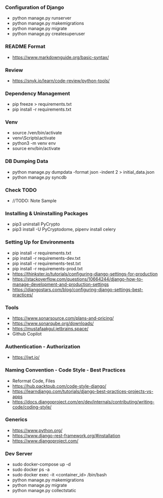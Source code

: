 ### Configuration of Django
 * python manage.py runserver
 * python manage.py makemigrations
 * python manage.py migrate
 * python manage.py createsuperuser

### README Format
 * https://www.markdownguide.org/basic-syntax/

### Review
 * https://snyk.io/learn/code-review/python-tools/

### Dependency Management
 * pip freeze > requirements.txt
 * pip install -r requirements.txt

### Venv
 * source /ven/bin/activate
 * venv\Scripts\activate
 * python3 -m venv env
 * source env/bin/activate

### DB Dumping Data
 * python manage.py dumpdata -format json -indent 2 > initial_data.json
 * python manage.py syncdb

### Check TODO
 * //TODO: Note Sample

### Installing & Uninstalling Packages
 * pip3 uninstall PyCrypto
 * pip3 install -U PyCryptodome, pipenv install celery

### Setting Up for Environments
 * pip install -r requirements.txt
 * pip install -r requirements-dev.txt
 * pip install -r requirements-test.txt
 * pip install -r requirements-prod.txt
 * https://thinkster.io/tutorials/configuring-django-settings-for-production
 * https://stackoverflow.com/questions/10664244/django-how-to-manage-development-and-production-settings
 * https://djangostars.com/blog/configuring-django-settings-best-practices/

### Tools
 * https://www.sonarsource.com/plans-and-pricing/
 * https://www.sonarqube.org/downloads/
 * https://mustafaakgul.jetbrains.space/
 * Github Copilot

### Authentication - Authorization
 * https://jwt.io/

### Naming Convention - Code Style - Best Practices
 * Reformat Code, Files
 * https://hub.packtpub.com/code-style-django/
 * https://learndjango.com/tutorials/django-best-practices-projects-vs-apps
 * https://docs.djangoproject.com/en/dev/internals/contributing/writing-code/coding-style/

### Generics
 * https://www.python.org/
 * https://www.django-rest-framework.org/#installation
 * https://www.djangoproject.com/

### Dev Server
 * sudo docker-compose up -d
 * sudo docker ps -a
 * sudo docker exec -it <container_id> /bin/bash
 * python manage.py makemigrations
 * python manage.py migrate
 * python manage.py collectstatic